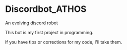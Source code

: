 # Discordbot_ATHOS
An evolving discord robot

This bot is my first project in programming.

If you have tips or corrections for my code, I'll take them.
